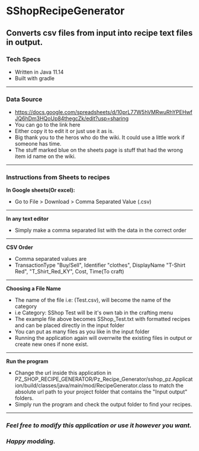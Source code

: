 
# SShopRecipeGenerator
Converts csv files from input into recipe text files in output.
---
### Tech Specs
 - Written in Java 11.14
 - Built with gradle
---
### Data Source
 - https://docs.google.com/spreadsheets/d/10prL77W5hVMRwuRhYPEHwfJQ6hDm3HQoUp84thegcZk/edit?usp=sharing
 - You can go to the link here
 - Either copy it to edit it or just use it as is. 
 - Big thank you to the heros who do the wiki. It could use a little work if someone has time. 
 - The stuff marked blue on the sheets page is stuff that had the wrong item id name on the wiki. 
---
### Instructions from Sheets to recipes
**In Google sheets(Or excel):**
  - Go to File > Download > Comma Separated Value (.csv) 
---
**In any text editor**
  - Simply make a comma separated list with the data in the correct order
---
**CSV Order**
  - Comma separated values are
  - TransactionType "Buy/Sell", Identifier "clothes", DisplayName "T-Shirt Red", "T_Shirt_Red_KY", Cost, Time(To craft)
---
**Choosing a File Name**
  - The name of the file i.e: (Test.csv), will become the name of the category
  - i.e Category: SShop Test will be it's own tab in the crafting menu
  - The example file above becomes SShop_Test.txt with formatted recipes and can be placed directly in the input folder
  - You can put as many files as you like in the input folder
  - Running the application again will overrwite the existing files in output or create new ones if none exist. 
---
  **Run the program**
  - Change the url inside this application in PZ_SHOP_RECIPE_GENERATOR/Pz_Recipe_Generator/sshop_pz.Application/build/classes/java/main/mod/RecipeGenerator.class
    to match the absolute url path to your project folder that contains the "Input output" folders. 
  - Simply run the program and check the output folder to find your recipes. 
---
### *Feel free to modify this application or use it however you want.* 
### *Happy modding.* 


